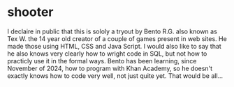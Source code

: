 # shooter
I declaire in public that this is sololy a tryout by Bento R.G. also known as Tex W. the 14 year old creator of a couple of games present in web sites. He made those using HTML, CSS and Java Script.
I would also like to say that he also knows very clearly how to wright code in SQL, but not how to practicly use it in the formal ways.
Bento has been learning, since November of 2024, how to program with Khan Academy, so he doesn't exactly knows how to code very well, not just quite yet.
That would be all...
